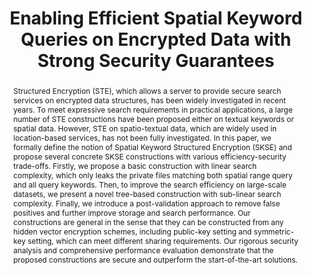 ---
title: "Enabling Efficient Spatial Keyword Queries on Encrypted Data with Strong Security Guarantees"
authors:
- Xiangyu Wang
- Jianfeng Ma
- admin
- Ximeng Liu
- Yinbin Miao
- Robert H. Deng
#author_notes:
#- "Equal contribution"
#- "Equal contribution"

doi: "10.1109/TIFS.2021.3118880"
weight: 4

publishDate: "2021-01-01T00:00:00Z"

publication_types: ["article-journal"]

publication: "*IEEE Transactions on Information Forensics and Security* (TIFS, **CCF A, SCI 1**)"

abstract: Structured Encryption (STE), which allows a server to provide secure search services on encrypted data structures, has been widely investigated in recent years. To meet expressive search requirements in practical applications, a large number of STE constructions have been proposed either on textual keywords or spatial data. However, STE on spatio-textual data, which are widely used in location-based services, has not been fully investigated. In this paper, we formally define the notion of Spatial Keyword Structured Encryption (SKSE) and propose several concrete SKSE constructions with various efficiency-security trade-offs. Firstly, we propose a basic construction with linear search complexity, which only leaks the private files matching both spatial range query and all query keywords. Then, to improve the search efficiency on large-scale datasets, we present a novel tree-based construction with sub-linear search complexity. Finally, we introduce a post-validation approach to remove false positives and further improve storage and search performance. Our constructions are general in the sense that they can be constructed from any hidden vector encryption schemes, including public-key setting and symmetric-key setting, which can meet different sharing requirements. Our rigorous security analysis and comprehensive performance evaluation demonstrate that the proposed constructions are secure and outperform the start-of-the-art solutions.

url_pdf: 'https://ieeexplore.ieee.org/abstract/document/9564032'

---